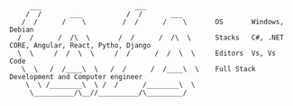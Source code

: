 <pre>
    <code>

         
     ___                       ___
    /  /       ___           /  /       ___
   /  /      /    \         /  /      /    \       OS       Windows, Debian
  /  /      /  /\  \       /  /      /  /\  \      Stacks   C#, .NET CORE, Angular, React, Pytho, Django
  \  \     /  /  \  \     /  /      /  /  \  \     Editors  Vs, Vs Code
   \  \   /  /____\  \   /  /      /  /____\  \    Full Stack Development and Computer engineer
    \  \ /________\  \ /  /      /________\  \     
     \__________/\__//__________/\_________/

         
    </code>
</pre>

